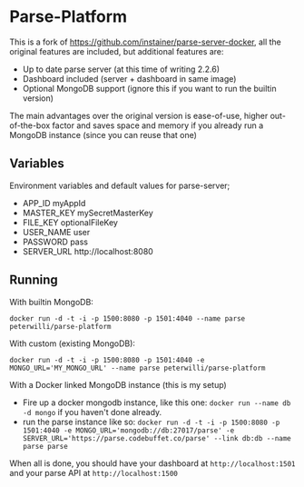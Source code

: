 # Parse-Platform
This is a fork of https://github.com/instainer/parse-server-docker, all the original features are included, but additional features are:

- Up to date parse server (at this time of writing 2.2.6)
- Dashboard included (server + dashboard in same image)
- Optional MongoDB support (ignore this if you want to run the builtin version)

The main advantages over the original version is ease-of-use, higher out-of-the-box factor and saves space and memory if you already run a MongoDB instance (since you can reuse that one)

## Variables
Environment variables and default values for parse-server;

- APP_ID myAppId
- MASTER_KEY mySecretMasterKey
- FILE_KEY optionalFileKey
- USER_NAME user
- PASSWORD pass
- SERVER_URL http://localhost:8080

## Running

With builtin MongoDB:

`docker run -d -t -i -p 1500:8080 -p 1501:4040 --name parse peterwilli/parse-platform`

With custom (existing MongoDB):

`docker run -d -t -i -p 1500:8080 -p 1501:4040 -e MONGO_URL='MY_MONGO_URL' --name parse peterwilli/parse-platform`

With a Docker linked MongoDB instance (this is my setup)

 - Fire up a docker mongodb instance, like this one: `docker run --name db -d mongo` if you haven't done already.
 - run the parse instance like so: `docker run -d -t -i -p 1500:8080 -p 1501:4040 -e MONGO_URL='mongodb://db:27017/parse' -e SERVER_URL='https://parse.codebuffet.co/parse' --link db:db --name parse parse`

When all is done, you should have your dashboard at `http://localhost:1501` and your parse API at `http://localhost:1500`
